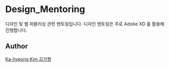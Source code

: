 # Design_Mentoring

디자인 및 웹 퍼블리싱 관련 멘토링입니다. 디자인 멘토링은 주로 Adobe XD 를 활용해 진행합니다.

## Author

[Ka-hyeong Kim 김가형](https://github.com/kimkahyeong)
